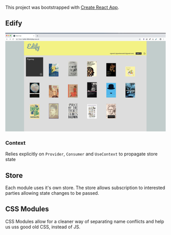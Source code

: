 This project was bootstrapped with [Create React App](https://github.com/facebook/create-react-app).

## Edify

![Home Page](./home.png?raw=true)

### Context

Relies explicitly on `Provider`, `Consumer` and `UseContext` to propagate store state

## Store

Each module uses it's own store. The store allows subscription to interested parties allowing state changes to be passed.

## CSS Modules

CSS Modules allow for a cleaner way of separating name conflicts and help us uss good old CSS, instead of JS.
